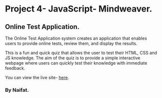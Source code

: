 <!--title-->
# Project 4- JavaScript- Mindweaver.

## Online Test Application.
<!--Description-->
The Online Test Application system creates an application that enables users to provide online tests, review them, and display the results.

This is a fun and quick quiz that allows the user to test their HTML, CSS and JS knowledge. The aim of the quiz is to provide a simple interactive webpage where users can quickly test their knowledge with immediate feedback.

<!--link to live site-->
You can view the live site- [here](https://naifatselina.github.io/Online-Test-Application/).

### By Naifat.